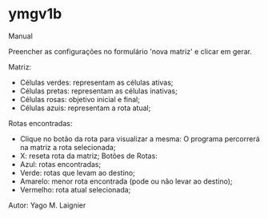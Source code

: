 # ymgv1b

Manual

Preencher as configurações no formulário 'nova matriz' e clicar em gerar.

Matriz: 
- Células verdes: representam as células ativas;
- Células pretas: representam as células inativas;
- Células rosas: objetivo inicial e final;
- Células azuis: representam a rota atual;

Rotas encontradas:
- Clique no botão da rota para visualizar a mesma: O programa percorrerá na matriz a rota selecionada;
- X: reseta rota da matriz;
Botões de Rotas:
- Azul: rotas encontradas;
- Verde: rotas que levam ao destino;
- Amarelo: menor rota encontrada (pode ou não levar ao destino);
- Vermelho: rota atual selecionada;


Autor: Yago M. Laignier